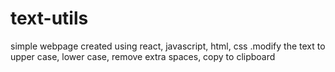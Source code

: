 # text-utils
simple webpage created using react, javascript, html, css .modify the text to upper case, lower case, remove extra spaces, copy to clipboard 
